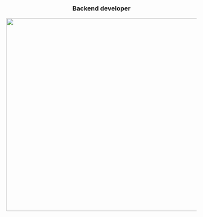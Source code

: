 <div>
  <h3 align="center">Backend developer</h3>
  <div align="center">
    <img src="https://habrastorage.org/webt/5o/vn/9g/5ovn9g4lbzg3k1eg7lm2iy2ux24.jpeg" height="512"/>
  </div>
</div>

